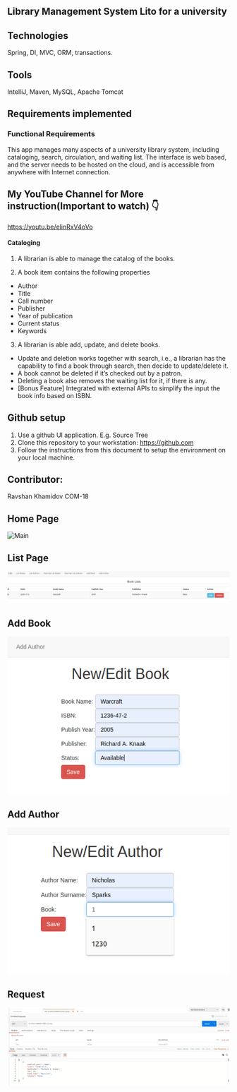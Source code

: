 ## Library Management System Lito for a university

## Technologies
Spring, DI, MVC, ORM, transactions.

## Tools
IntelliJ, Maven, MySQL, Apache Tomcat

## Requirements implemented

### Functional Requirements
This app manages many aspects of a university library system, including cataloging, search, circulation, and waiting list. The interface is web based, and the server needs to be hosted on the cloud, and is accessible from anywhere with Internet connection.

## My YouTube Channel for More instruction(Important to watch)  👇
https://youtu.be/elinRxV4oVo

#### Cataloging

1. A librarian is able to manage the catalog of the books.

2. A book item contains the following properties 

  * Author
  * Title
  * Call number
  * Publisher
  * Year of publication
  * Current status
  * Keywords


3. A librarian is able add, update, and delete books.
  * Update and deletion works together with search, i.e., a librarian has the capability to find a book through search, then decide to update/delete it.
  * A book cannot be deleted if it’s checked out by a patron.
  * Deleting a book also removes the waiting list for it, if there is any.
  * [Bonus Feature] Integrated with external APIs to simplify the input the book info based on ISBN.


## Github setup
1. Use a github UI application. E.g. Source Tree
2. Clone this repository to your workstation: https://github.com
3. Follow the instructions from this document to setup the environment on your local machine.


## Contributor:
Ravshan Khamidov COM-18


## Home Page
![Main](https://user-images.githubusercontent.com/49916341/110521054-7d493200-8139-11eb-924b-a1b3cc30f275.png)

## List Page
![](images/list.jpg)

## Add Book
![](images/add.jpg)


## Add Author
![](images/add_author.jpg)


## Request
![](images/postman.jpg)









